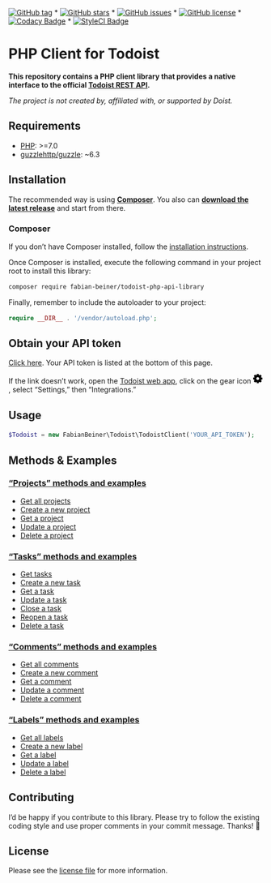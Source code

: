 [![GitHub tag](https://img.shields.io/github/tag/FabianBeiner/Todoist-PHP-API-Library.svg)](https://github.com/FabianBeiner/Todoist-PHP-API-Library/tags) * [![GitHub stars](https://img.shields.io/github/stars/FabianBeiner/Todoist-PHP-API-Library.svg)](https://github.com/FabianBeiner/Todoist-PHP-API-Library/stargazers) * [![GitHub issues](https://img.shields.io/github/issues/FabianBeiner/Todoist-PHP-API-Library.svg)](https://github.com/FabianBeiner/Todoist-PHP-API-Library/issues) * [![GitHub license](https://img.shields.io/github/license/FabianBeiner/Todoist-PHP-API-Library.svg)](https://github.com/FabianBeiner/Todoist-PHP-API-Library/blob/master/LICENSE) * [![Codacy Badge](https://api.codacy.com/project/badge/Grade/a8cad853a2b041a896753b4dda5659ad)](https://www.codacy.com/app/FabianBeiner/Todoist-PHP-API-Library?utm_source=github.com&amp;utm_medium=referral&amp;utm_content=FabianBeiner/Todoist-PHP-API-Library&amp;utm_campaign=Badge_Grade) * [![StyleCI Badge](https://styleci.io/repos/28313097/shield)](https://styleci.io/repos/28313097/)

# PHP Client for Todoist

**This repository contains a PHP client library that provides a native interface to the official 
[Todoist REST API](https://developer.todoist.com/rest/v1/).**

*The project is not created by, affiliated with, or supported by Doist.*

## Requirements

- [PHP](https://php.net/): >=7.0
- [guzzlehttp/guzzle](http://docs.guzzlephp.org/en/stable/): ~6.3

## Installation

The recommended way is using **[Composer](https://getcomposer.org/)**. You also can **[download the latest release](https://github.com/FabianBeiner/Todoist-PHP-API-Library/releases)** and 
start from there.

### Composer

If you don’t have Composer installed, follow the [installation instructions](https://getcomposer.org/doc/00-intro.md#installation-linux-unix-macos).

Once Composer is installed, execute the following command in your project root to install this library:

```sh
composer require fabian-beiner/todoist-php-api-library
```

Finally, remember to include the autoloader to your project:

```php
require __DIR__ . '/vendor/autoload.php';
```

## Obtain your API token

[Click here](https://todoist.com/prefs/integrations). Your API token is listed at the bottom of this page.

If the link doesn’t work, open the [Todoist web app](https://todoist.com/app), click on the gear icon ![gear icon image](.github/gear-icon.png), select “Settings,” then “Integrations.”

## Usage

```php
$Todoist = new FabianBeiner\Todoist\TodoistClient('YOUR_API_TOKEN');
```

## Methods & Examples

### [“Projects” methods and examples](https://github.com/FabianBeiner/Todoist-PHP-API-Library/wiki/Methods:-Projects#projects-methods-and-examples)

* [Get all projects](https://github.com/FabianBeiner/Todoist-PHP-API-Library/wiki/Methods:-Projects#get-all-projects)
* [Create a new project](https://github.com/FabianBeiner/Todoist-PHP-API-Library/wiki/Methods:-Projects#create-a-new-project)
* [Get a project](https://github.com/FabianBeiner/Todoist-PHP-API-Library/wiki/Methods:-Projects#get-a-project)
* [Update a project](https://github.com/FabianBeiner/Todoist-PHP-API-Library/wiki/Methods:-Projects#update-actually-rename-a-project)
* [Delete a project](https://github.com/FabianBeiner/Todoist-PHP-API-Library/wiki/Methods:-Projects#delete-a-project)

### [“Tasks” methods and examples](https://github.com/FabianBeiner/Todoist-PHP-API-Library/wiki/Methods:-Tasks)

* [Get tasks](https://github.com/FabianBeiner/Todoist-PHP-API-Library/wiki/Methods:-Tasks)
* [Create a new task](https://github.com/FabianBeiner/Todoist-PHP-API-Library/wiki/Methods:-Tasks)
* [Get a task](https://github.com/FabianBeiner/Todoist-PHP-API-Library/wiki/Methods:-Tasks)
* [Update a task](https://github.com/FabianBeiner/Todoist-PHP-API-Library/wiki/Methods:-Tasks)
* [Close a task](https://github.com/FabianBeiner/Todoist-PHP-API-Library/wiki/Methods:-Tasks)
* [Reopen a task](https://github.com/FabianBeiner/Todoist-PHP-API-Library/wiki/Methods:-Tasks)
* [Delete a task](https://github.com/FabianBeiner/Todoist-PHP-API-Library/wiki/Methods:-Tasks)

### [“Comments” methods and examples](https://github.com/FabianBeiner/Todoist-PHP-API-Library/wiki/Methods:-Comments#comments-methods-and-examples)

* [Get all comments](https://github.com/FabianBeiner/Todoist-PHP-API-Library/wiki/Methods:-Comments#get-all-comments)
* [Create a new comment](https://github.com/FabianBeiner/Todoist-PHP-API-Library/wiki/Methods:-Comments#create-a-new-comment)
* [Get a comment](https://github.com/FabianBeiner/Todoist-PHP-API-Library/wiki/Methods:-Comments#get-a-comment)
* [Update a comment](https://github.com/FabianBeiner/Todoist-PHP-API-Library/wiki/Methods:-Comments#update-a-comment)
* [Delete a comment](https://github.com/FabianBeiner/Todoist-PHP-API-Library/wiki/Methods:-Comments#delete-a-comment)

### [“Labels” methods and examples](https://github.com/FabianBeiner/Todoist-PHP-API-Library/wiki/Methods:-Labels#labels-methods-and-examples)

* [Get all labels](https://github.com/FabianBeiner/Todoist-PHP-API-Library/wiki/Methods:-Labels#get-all-labels)
* [Create a new label](https://github.com/FabianBeiner/Todoist-PHP-API-Library/wiki/Methods:-Labels#create-a-new-label)
* [Get a label](https://github.com/FabianBeiner/Todoist-PHP-API-Library/wiki/Methods:-Labels#get-a-label)
* [Update a label](https://github.com/FabianBeiner/Todoist-PHP-API-Library/wiki/Methods:-Labels#update-actually-rename-a-label)
* [Delete a label](https://github.com/FabianBeiner/Todoist-PHP-API-Library/wiki/Methods:-Labels#delete-a-label)

## Contributing
I’d be happy if you contribute to this library. Please try to follow the existing coding style and use proper comments in your commit message. Thanks! 🙇 

## License

Please see the [license file](https://github.com/FabianBeiner/Todoist-PHP-API-Library/blob/master/LICENSE) for more information.
